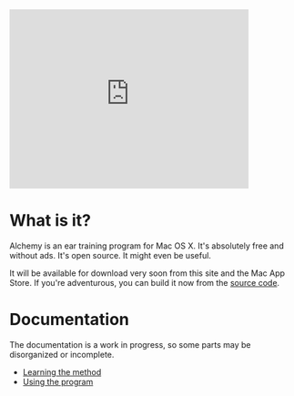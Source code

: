 <div class="video-wrapper">
  <iframe id="demo-video" width="420" height="315" src="https://www.youtube.com/embed/eE9llJ6SgEM" frameborder="0" allowfullscreen></iframe>
</div>



# What is it?
Alchemy is an ear training program for Mac OS X.  It's absolutely free and without ads.  It's open source.  It might
even be useful.

It will be available for download very soon from this site and the Mac App Store.  If you're adventurous, you can build
it now from the [source code](http://www.github.com/danielhones/alchemy).

# Documentation
The documentation is a work in progress, so some parts may be disorganized or incomplete.

* [Learning the method](method.html)
* [Using the program](manual.html)
